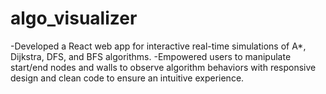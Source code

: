 # algo_visualizer

-Developed a React web app for interactive real-time simulations of A*, Dijkstra, DFS, and BFS algorithms.
-Empowered users to manipulate start/end nodes and walls to observe algorithm behaviors with responsive design and clean code to ensure an intuitive experience.
